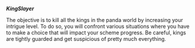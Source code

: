***KingSlayer***

The objective is to kill all the kings in the panda world by increasing your intrigue level. To do so, you will confront various situations where you have to make a choice that will impact your scheme progress. Be careful, kings are tightly guarded and get suspicious of pretty much everything.
